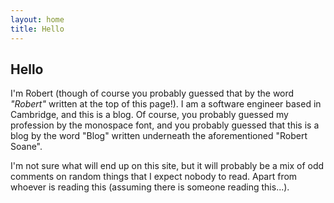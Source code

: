 ```yaml
---
layout: home
title: Hello
---
```



## Hello

I'm Robert (though of course you probably guessed that by the word _"Robert"_ written at the top of this page!). I am a software engineer based in Cambridge, and this is a blog.  Of course, you probably guessed my profession by the monospace font, and you probably guessed that this is a blog by the word "Blog" written underneath the aforementioned "Robert Soane".

I'm not sure what will end up on this site, but it will probably be a mix of odd comments on random things that I expect nobody to read.  Apart from whoever is reading this (assuming there is someone reading this...).


